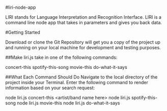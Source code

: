 #liri-node-app

LIRI stands for Language Interpretation and Recognition Interface. LIRI is a command line node app that takes in parameters and gives you back data.

#Getting Started

Download or clone the Git Repository will get you a copy of the project up and running on your local machine for development and testing purposes.

##Make liri.js take in one of the following commands:

concert-this 
spotify-this-song 
movie-this 
do-what-it-says

##What Each Command Should Do
Navigate to the local directory of the project inside your Terminal. Enter the following command to render information based on your search request:

node liri.js concert-this <artist/band name here>
node liri.js spotify-this-song <song name here>
node liri.js movie-this <movie name here>
node liri.js do-what-it-says
